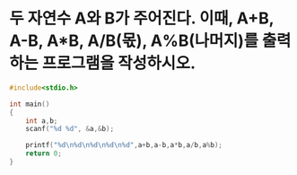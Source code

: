 # 두 자연수 A와 B가 주어진다. 이때, A+B, A-B, A*B, A/B(몫), A%B(나머지)를 출력하는 프로그램을 작성하시오. 

```C
#include<stdio.h>

int main()
{    
    int a,b;
    scanf("%d %d", &a,&b);

    printf("%d\n%d\n%d\n%d\n%d",a+b,a-b,a*b,a/b,a%b);
    return 0;
}
```